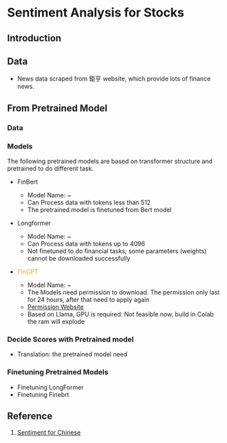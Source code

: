 # Sentiment Analysis for Stocks
## Introduction
## Data 
- News data scraped from 鉅亨 website, which provide lots of finance news.
## From Pretrained Model
### Data
### Models
The following pretrained models are based on transformer structure and pretrained to do different task.
- FinBert
    - Model Name: ~ 
    - Can Process data with tokens less than 512
    - The pretrained model is finetuned from Bert model


- Longformer
    - Model Name: ~ 
    - Can Process data with tokens up to 4096
    - Not finetuned to do financial tasks; some parameters (weights) cannot be downloaded successfully 

- <span style="color:orange">FinGPT</span>
    - Model Name: ~
    - The Models need permission to download. The permission only last for 24 hours, after that need to apply again
    - [Permission Website](https://huggingface.co/meta-llama/Llama-2-7b-chat-hf)
    - Based on Llama, GPU is required: Not feasible now, build in Colab the ram will explode


### Decide Scores with Pretrained model
- Translation: the pretrained model need 

### Finetuning Pretrained Models
- Finetuning LongFormer
- Finetuning Finebrt


## Reference
1. [Sentiment for Chinese](https://arxiv.org/pdf/2306.14222.pdf)